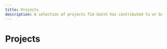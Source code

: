 ```yaml
---
title: Projects
description: A selection of projects Tim Smith has contributed to or built from scratch.
---
```


# Projects
